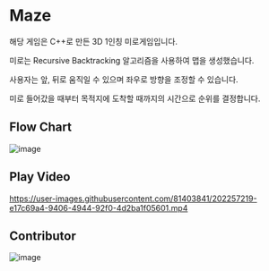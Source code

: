 # Maze

해당 게임은 C++로 만든 3D 1인칭 미로게임입니다. 

미로는 Recursive Backtracking 알고리즘을 사용하여 맵을 생성했습니다. 

사용자는 앞, 뒤로 움직일 수 있으며 좌우로 방향을 조정할 수 있습니다.

미로 들어갔을 때부터 목적지에 도착할 때까지의 시간으로 순위를 결정합니다.



## Flow Chart
![image](https://user-images.githubusercontent.com/81403841/202256825-6e23d5d6-b559-4d69-9e54-e0569a716169.png)



## Play Video
https://user-images.githubusercontent.com/81403841/202257219-e17c69a4-9406-4944-92f0-4d2ba1f05601.mp4



## Contributor
![image](https://user-images.githubusercontent.com/81403841/202258277-4379748d-c44c-47e7-8b0c-27ecaf04c1e7.png)



